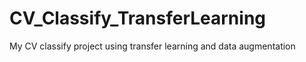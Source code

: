 # CV_Classify_TransferLearning
My CV classify project using transfer learning and data augmentation
